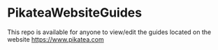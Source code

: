 # PikateaWebsiteGuides
This repo is available for anyone to view/edit the guides located on the website https://www.pikatea.com

